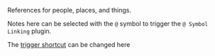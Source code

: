 References for people, places, and things.

Notes here can be selected with the `@` symbol to trigger the `@ Symbol Linking` plugin.

The [trigger shortcut](obsidian://at-symbol-linking?settingid=trigger-symbol) can be changed here